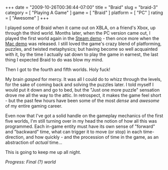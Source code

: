 +++
date = "2009-10-26T00:36:44-07:00"
title = "Braid"
slug = "braid-3"
category = [ "Playing A Game" ]
game = [ "Braid" ]
platform = [ "PC" ]
rating = [ "Awesome" ]
+++

I played some of Braid when it came out on XBLA, on a friend's Xbox, up through the third world.  Months later, when the PC version came out, I played the first world again in the <a href="http://store.steampowered.com/app/26810/">Steam demo</a> - then once more when the <a href="http://playgreenhouse.com/game/NNONE-000001-01/">Mac demo</a> was released.  I still loved the game's crazy blend of platforming, puzzles, and twisted metaphysics; but having become so well acquainted with it, by the time I actually sat down to play the game in earnest, the last thing I expected Braid to do was blow my mind.

Then I got to the fourth and fifth worlds.  Holy fuck!

My brain <i>gasped</i> for mercy.  It was all I could do to whizz through the levels, for the sake of coming back and solving the puzzles later.  I told myself I would put it down and go to bed, but the "Just one more puzzle" sensation drove me all the way to the attic.  In retrospect, it makes the game feel short - but the past few hours have been some of the most <i>dense</i> and <i>awesome</i> of my entire gaming career.

Even now that I've got a solid handle on the gameplay mechanics of the first five worlds, I'm still turning over in my head the notion of how all this was programmed.  Each in-game entity must have its own sense of "forward" and "backward" time, what can trigger it to move (or stop) in each time-direction, and how quickly - and the procession of time in the game, as an abstraction of <i>actual</i> time...

This is going to keep me up all night.

<i>Progress: Final (?) world</i>